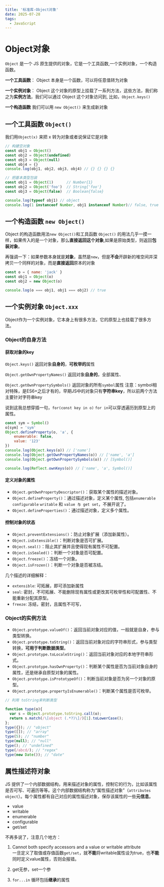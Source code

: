 ```yaml
---
title: '标准库-Object对象'
date: 2025-07-28
tags:
  - JavaScript
---
```


# Object对象

`Object` 是一个 JS 原生提供的对象，它是一个工具函数,一个实例对象，一个构造函数。


**一个工具函数**：
Object 本身是一个函数，可以将任意值转为对象


**一个实例对象**：
Object 这个对象的原型上挂载了一系列方法，这些方法，我们称之为**实例方法**，我们可以通过 Object 这个对象访问到, 比如，`Object.keys()`


**一个构造函数**
我们可以用 `new Object()` 来生成新对象


## 一个工具函数 `Object()`

我们用`Object(x)` 来把 x 转为对象或者说保证它是对象

```js
// 构建空对象
const obj1 = Object()
const obj2 = Object(undefined)
const obj3 = Object(null)
const obj4 = {}
console.log(obj1, obj2, obj3, obj4) // {} {} {} {}
```

```js
// 把基本类型包装
const obj1 = Object(1)      // Number{1}
const obj2 = Object('foo')  // String{'foo'}
const obj3 = Object(false)  // Boolean{false}

console.log(typeof obj1) // object
console.log(1 instanceof Number, obj1 instanceof Number)// false, true
```

## 一个构造函数 `new Object()`

Object 的构造函数用法`new Object()`和工具函数 `Object()` 的用法几乎一摸一样，如果传入的是一个对象，那么**直接返回这个对象**,如果是原始类型，则返回**包装对象**。


再强调一下：如果参数本身就是**对象**，虽然是`new`，但是**不会**开辟新的堆空间并深拷贝一个同样的对象，而是**直接返回**原本的对象

```js
const o = { name: 'jack' }
const obj1 = Object(o)
const obj2 = new Object(o)

console.log(o === obj1, obj1 === obj2) // true
```


## 一个实例对象 `Object.xxx`

Object作为一个实例对象，它本身上有很多方法，它的原型上也挂载了很多方法。

### Object的自身方法

#### 获取对象的key

`Object.keys()` 返回对象**自身的**，**可枚举的**属性


`Object.getOwnPropertyNames()` 返回对象**自身的**，全部属性、


`Object.getOwnPropertySymbols()` 返回对象的所有`symbol`属性
注意：symbol相对特殊，是ES6+之后才有的，早期JS中的对象只有**字符串key**，所以前两个方法主要针对字符串key


说到这我总想穿插一句，`for(const key in o)` `for in`可以穿透遍历到原型上的属性。

```js
const sym = Symbol()
o[sym] = 'sym'
Object.defineProperty(o, 'a', {
    enumerable: false,
    value: '123'
})
console.log(Object.keys(o)) // ['name']
console.log(Object.getOwnPropertyNames(o)) // ['name', 'a']
console.log(Object.getOwnPropertySymbols(o)) // [Symbol()]

console.log(Reflect.ownKeys(o)) // ['name', 'a', Symbol()]

```

#### 定义对象的属性

- `Object.getOwnPropertyDescriptor()`：获取某个属性的描述对象。
- `Object.defineProperty()`：通过描述对象，定义某个属性, 包括`enumerable` `configurable` `writable` 和 `value 与 get set`，不展开说了。
- `Object.defineProperties()`：通过描述对象，定义多个属性。


#### 控制对象的状态

- `Object.preventExtensions()`：防止对象扩展（添加新属性）。
- `Object.isExtensible()`：判断对象是否可扩展。
- `Object.seal()`：阻止其扩展并且使得现有属性不可配置。
- `Object.isSealed()`：判断一个对象是否可配置。
- `Object.freeze()`：冻结一个对象。
- `Object.isFrozen()`：判断一个对象是否被冻结。

几个描述的详细解释：
- `extensible`: 可拓展，即可添加新属性
- `seal`: 密封，不可拓展、不能删除现有属性或更改其可枚举性和可配置性、不能重新分配其原型。
- `freeze`: 冻结，密封，且属性不可写，

### Object的实例方法

- `Object.prototype.valueOf()`：返回当前对象对应的值，一般就是自身，参与类型转换。
- `Object.prototype.toString()`：返回当前对象对应的字符串形式，参与类型转换，**可用于判断数据类型**。
- `Object.prototype.toLocaleString()`：返回当前对象对应的本地字符串形式。
- `Object.prototype.hasOwnProperty()`：判断某个属性是否为当前对象自身的属性，还是继承自原型对象的属性。
- `Object.prototype.isPrototypeOf()`：判断当前对象是否为另一个对象的原型。
- `Object.prototype.propertyIsEnumerable()`：判断某个属性是否可枚举。

```js
// 利用 toString来判断类型

function type(o){
  var s = Object.prototype.toString.call(o);
  return s.match(/\[object (.*?)\]/)[1].toLowerCase();
};
type({}); // "object"
type([]); // "array"
type(5); // "number"
type(null); // "null"
type(); // "undefined"
type(/abcd/); // "regex"
type(new Date()); // "date"
```

## 属性描述符对象

JS 提供了一个内部数据结构，用来描述对象的属性，控制它的行为，比如该属性是否可写、可遍历等等。这个内部数据结构称为“属性描述对象”（`attributes object`）。每个属性都有自己对应的属性描述对象，保存该属性的一些**元信息**。


- value
- writable
- enumerable
- configurable
- get/set


不再多说了，注意几个地方：
1. Cannot both specify accessors and a value or writable attribute   
   一旦定义了取值或存值函数`get/set`，就**不能**将writable属性设为true，也**不能**同时定义value属性，否则会报错。

2. get无参，set一个参

3. `for...in` 循环包括**继承**的属性